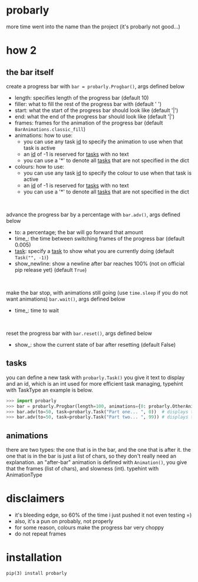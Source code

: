 # probarly
more time went into the name than the project (it's probarly not good...)

# how 2

  ## the bar itself

  create a progress bar with `bar = probarly.Progbar()`, args defined below
  <br />

  - length: specifies length of the progress bar (default 10)
  - filler: what to fill the rest of the progress bar with (default ' ')
  - start: what the start of the progress bar should look like (default '|')
  - end: what the end of the progress bar should look like (default '|')
  - frames: frames for the animation of the progress bar (default `BarAnimations.classic_fill`)
  - animations: how to use:
      - you can use any task [id](#tasks) to specify the animation to use when that task is active
      - an [id](#tasks) of -1 is reserved for [tasks](#tasks) with no text
      - you can use a '*' to denote all [tasks](#tasks) that are not specified in the dict
  - colours: how to use:
      - you can use any task [id](#tasks) to specify the colour to use when that task is active
      - an [id](#tasks) of -1 is reserved for [tasks](#tasks) with no text
      - you can use a '*' to denote all [tasks](#tasks) that are not specified in the dict
  <br />

  advance the progress bar by a percentage with `bar.adv()`, args defined below
  <br />

  - to: a percentage; the bar will go forward that amount
  - time_: the time between switching frames of the progress bar (default 0.005)
  - [task](#tasks): specify a [task](#tasks) to show what you are currently doing (default `Task("", -1)`)
  - show\_newline: show a newline after bar reaches 100% (not on official pip release yet) (default `True`)
  <br />

  make the bar stop, with animations still going (use `time.sleep` if you do not want animations) `bar.wait()`, args defined below
  <br />
  
  - time_: time to wait
  <br />

  reset the progress bar with `bar.reset()`, args defined below
  <br />

   - show_: show the current state of bar after resetting (default False)

  ## tasks
  you can define a new task with `probarly.Task()` you give it text to display and an id, which is an int used for more efficient task managing, typehint with TaskType an example is below.
  ```python
>>> import probarly
>>> bar = probarly.Progbar(length=100, animations={0: probarly.OtherAnimations.morph, "*": probarly.OtherAnimations.up_down}, colours={0: probarly.COLOURS["RED"], "*": probarly.COLOURS["CYAN"]})
>>> bar.adv(to=50, task=probarly.Task("Part one... ", 0))  # displays the `morph` animation with a red bar
>>> bar.adv(to=50, task=probarly.Task("Part two... ", 99)) # displays the `up_down` animation with a cyan bar
  ```

  ## animations
  there are two types: the one that is in the bar, and the one that is after it. the one that is in the bar is just a list of chars, so they don't really need an explanation. an "after-bar" animation is defined with `Animation()`, you give that the frames (list of chars), and slowness (int). typehint with AnimationType

# disclaimers
  - it's bleeding edge, so 60% of the time i just pushed it not even testing =)
  - also, it's a pun on probably, not properly
  - for some reason, colours make the progress bar very choppy
  - do not repeat frames

# installation
```
pip(3) install probarly
```
